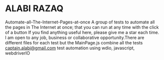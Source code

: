 # ALABI RAZAQ
Automate-all-The-Internet-Pages-at-once
A group of tests to automate all the pages in The Internet at once; that you can run at any time with the click of a button
If you find anything useful here, please give me a star each time. I am open to any job, business or collaborative opportunity.There are different files for each test but the MainPage.js combine all the tests captain.alabi@gmail.com
test automation using wdio, javascript, webdriverIO
